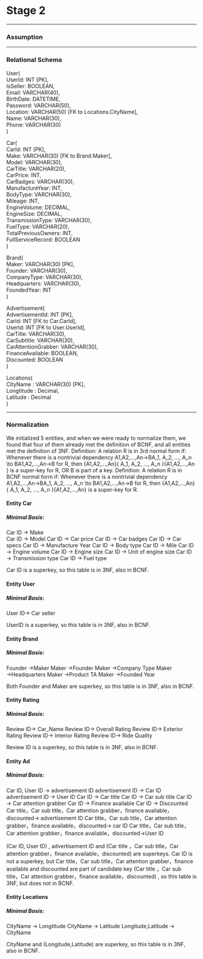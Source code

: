 # Stage 2
---
### Assumption


---
### Relational Schema

User(  
    UserId: INT [PK],  
    IsSeller: BOOLEAN,  
    Email: VARCHAR(40),  
    BirthDate: DATETIME,  
    Password: VARCHAR(50),  
    Location: VARCHAR(50) [FK to Locations.CityName],  
    Name: VARCHAR(30),  
    Phone: VARCHAR(30)  
)

Car(  
    CarId: INT [PK],  
    Make: VARCHAR(30) [FK to Brand.Maker],  
    Model: VARCHAR(30),  
    CarTitle: VARCHAR(20),  
    CarPrice: INT,  
    CarBadges: VARCHAR(30),  
    ManufactureYear: INT,  
    BodyType: VARCHAR(30),  
    Mileage: INT,  
    EngineVolume: DECIMAL,  
    EngineSize: DECIMAL,  
    TransmissionType: VARCHAR(30),  
    FuelType: VARCHAR(20),  
    TotalPreviousOwners: INT,  
    FullServiceRecord: BOOLEAN  
)

Brand(  
    Maker: VARCHAR(30) [PK],  
    Founder: VARCHAR(30),  
    CompanyType: VARCHAR(30),  
    Headquarters: VARCHAR(30),  
    FoundedYear: INT  
)

Advertisement(  
    AdvertisementId: INT [PK],  
    CarId: INT [FK to Car.CarId],  
    UserId: INT [FK to User.UserId],  
    CarTitle: VARCHAR(30),  
    CarSubtitle: VARCHAR(30),  
    CarAttentionGrabber: VARCHAR(30),  
    FinanceAvailable: BOOLEAN,  
    Discounted: BOOLEAN  
)

Locations(  
    CityName : VARCHAR(30) [PK],  
    Longtitude : Decimal,  
    Latitude : Decimal  
)

---
### Normalization

We initialized 5 entities, and when we were ready to normalize them, we found that four of them already met the definition of BCNF, and all entities met the definition of 3NF.
Definition: A relation R is in 3rd normal form if:
Whenever there is a nontrivial dependency A1,A2,...,An→BA_1, A_2, ..., A_n \to BA1​,A2​,...,An​→B for R, then {A1,A2,...,An}\{ A_1, A_2, ..., A_n \}{A1​,A2​,...,An​} is a super-key for R, OR B is part of a key.
Definition: A relation R is in BCNF normal form if:
Whenever there is a nontrivial dependency A1,A2,...,An→BA_1, A_2, ..., A_n \to BA1​,A2​,...,An​→B for R, then {A1,A2,...,An}\{ A_1, A_2, ..., A_n \}{A1​,A2​,...,An​} is a super-key for R.



#### Entity Car

##### Minimal Basis:
Car ID → Make<br>
Car ID → Model
Car ID → Car price
Car ID → Car badges
Car ID → Car specs
Car ID → Manufacture Year
Car ID → Body type
Car ID → Mile
Car ID → Engine volume
Car ID → Engine size
Car ID → Unit of engine size
Car ID → Transmission type
Car ID → Fuel type

Car ID is a superkey, so this table is in 3NF, also in BCNF.


#### Entity User

##### Minimal Basis:
User ID→ Car seller

UserID is a superkey, so this table is in 3NF, also in BCNF.


#### Entity Brand

##### Minimal Basis:
Founder →Maker
Maker →Founder
Maker →Company Type
Maker →Headquarters
Maker →Product TA
Maker →Founded Year

Both Founder and Maker are superkey, so this table is in 3NF, also in BCNF.


#### Entity Rating

##### Minimal Basis:
Review ID→ Car_Name
Review ID→ Overall Rating
Review ID→ Exterior Rating
Review ID→ Interior Rating
Review ID→ Ride Quality

Review ID is a superkey, so this table is in 3NF, also in BCNF.


#### Entity Ad

##### Minimal Basis:
Car ID, User ID → advertisement ID
advertisement ID → Car ID
advertisement ID → User ID
Car ID → Car title
Car ID → Car sub title
Car ID → Car attention grabber
Car ID → Finance available
Car ID → Discounted
Car title，Car sub title，Car attention grabber，finance available，discounted→ advertisement ID
Car title，Car sub title，Car attention grabber，finance available，discounted→ car ID
Car title，Car sub title，Car attention grabber，finance available，discounted→User ID

(Car ID, User ID) , advertisement ID and (Car title ，Car sub title，Car attention grabber，finance available，discounted) are superkeys. Car ID is not a superkey, but Car title，Car sub title，Car attention grabber，finance available and discounted are part of candidate key  (Car title ，Car sub title，Car attention grabber，finance available，discounted) , so this table is 3NF, but does not in BCNF.

#### Entity Locations

##### Minimal Basis:
CityName → Longtitude
CityName → Latitude
Longitude,Latitude → CityName

CityName and (Longitude,Latitude) are superkey, so this table is in 3NF, also in BCNF.







